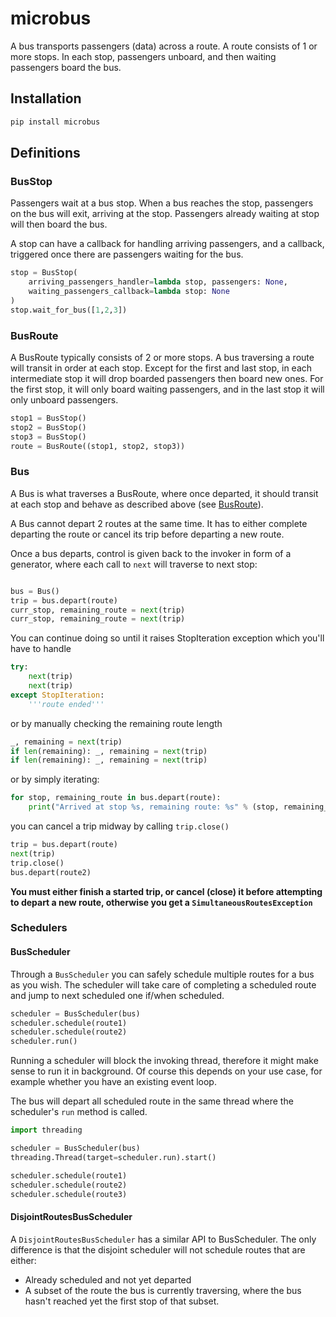 # microbus

A bus transports passengers (data) across a route. A route consists of 1 or more stops.
In each stop, passengers unboard, and then waiting passengers board the bus.

## Installation

```bash
pip install microbus
```

## Definitions

### BusStop

Passengers wait at a bus stop. When a bus reaches the stop, passengers on the bus will exit, arriving at the stop.
Passengers already waiting at stop will then board the bus.

A stop can have a callback for handling arriving passengers, and a callback, triggered once there are passengers waiting for the bus.

```python
stop = BusStop(
    arriving_passengers_handler=lambda stop, passengers: None,
    waiting_passengers_callback=lambda stop: None
)
stop.wait_for_bus([1,2,3])
```

### BusRoute

A BusRoute typically consists of 2 or more stops. A bus traversing a route will transit in order at each stop.
Except for the first and last stop, in each intermediate stop it will drop boarded passengers then board new ones.
For the first stop, it will only board waiting passengers, and in the last stop it will only unboard passengers.

```python
stop1 = BusStop()
stop2 = BusStop()
stop3 = BusStop()
route = BusRoute((stop1, stop2, stop3))
```

### Bus

A Bus is what traverses a BusRoute, where once departed, it should transit at each stop and behave as described
above (see [BusRoute](#busroute)).

A Bus cannot depart 2 routes at the same time. It has to either complete departing the route or cancel its trip
before departing a new route.

Once a bus departs, control is given back to the invoker in form of a generator, where each call to ```next```
will traverse to next stop:

```python

bus = Bus()
trip = bus.depart(route)
curr_stop, remaining_route = next(trip)
curr_stop, remaining_route = next(trip)
```
You can continue doing so until it raises StopIteration exception which you'll have to handle

```python
try:
    next(trip)
    next(trip)
except StopIteration:
    '''route ended'''
```

or by manually checking the remaining route length

```python
_, remaining = next(trip)
if len(remaining): _, remaining = next(trip)
if len(remaining): _, remaining = next(trip)
```
or by simply iterating:
```python
for stop, remaining_route in bus.depart(route):
    print("Arrived at stop %s, remaining route: %s" % (stop, remaining_route))
```
you can cancel a trip midway by calling ```trip.close()```
```python
trip = bus.depart(route)
next(trip)
trip.close()
bus.depart(route2)
```

**You must either finish a started trip, or cancel (close) it before attempting to depart a new route, otherwise
you get a ```SimultaneousRoutesException```**


### Schedulers

#### BusScheduler

Through a ```BusScheduler``` you can safely schedule multiple routes for a bus as you wish. The scheduler will
take care of completing a scheduled route and jump to next scheduled one if/when scheduled.

```python
scheduler = BusScheduler(bus)
scheduler.schedule(route1)
scheduler.schedule(route2)
scheduler.run()
```

Running a scheduler will block the invoking thread, therefore it might make sense
to run it in background. Of course this depends on your use case, for example whether you have an existing event loop.

The bus will depart all scheduled route in the same thread where the scheduler's ```run``` method is called.


```python
import threading

scheduler = BusScheduler(bus)
threading.Thread(target=scheduler.run).start()

scheduler.schedule(route1)
scheduler.schedule(route2)
scheduler.schedule(route3)
```

#### DisjointRoutesBusScheduler

A ```DisjointRoutesBusScheduler``` has a similar API to BusScheduler. The only difference is that the disjoint scheduler
will not schedule routes that are either:
- Already scheduled and not yet departed
- A subset of the route the bus is currently traversing, where the bus hasn't reached yet the first stop of that subset.

